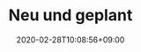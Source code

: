 ---
title: "Neu und geplant"
date: 2020-02-28T10:08:56+09:00
description: 
draft: false
collapsible: true
---